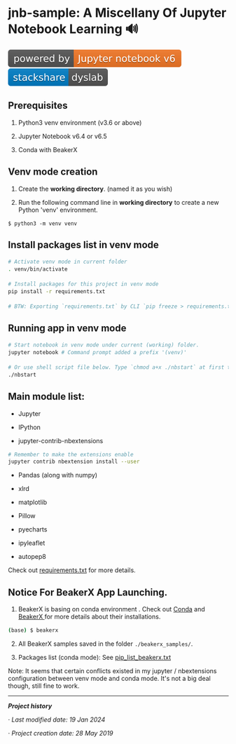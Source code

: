 # jnb-sample: A Miscellany Of Jupyter Notebook Learning 🔊 

[![Powered by Jupyter notebook v6.5](./imgs/powered-by-notebook-v6.svg)](https://jupyter.org/) &nbsp;&nbsp;[![My Stackshare](./imgs/stackshare-dyslab.svg)](https://stackshare.io/dyslab)

## Prerequisites

1. Python3 venv environment (v3.6 or above)

2. Jupyter Notebook v6.4 or v6.5

3. Conda with BeakerX

## Venv mode creation

1. Create the **working directory**. (named it as you wish)

2. Run the following command line in **working directory** to create a new Python 'venv' environment. 

```
$ python3 -m venv venv
```

## Install packages list in venv mode

```bash
# Activate venv mode in current folder
. venv/bin/activate

# Install packages for this project in venv mode
pip install -r requirements.txt

# BTW: Exporting `requirements.txt` by CLI `pip freeze > requirements.txt`
```

## Running app in venv mode

```bash
# Start notebook in venv mode under current (working) folder.
jupyter notebook # Command prompt added a prefix '(venv)'

# Or use shell script file below. Type `chmod a+x ./nbstart` at first to make the file executable
./nbstart
```

## Main module list:

- Jupyter

- IPython

- jupyter-contrib-nbextensions

```bash
# Remember to make the extensions enable
jupyter contrib nbextension install --user
```

- Pandas (along with numpy)

- xlrd

- matplotlib

- Pillow

- pyecharts

- ipyleaflet

- autopep8

Check out [requirements.txt](requirements.txt) for more details.

## Notice For BeakerX App Launching.

1. BeakerX is basing on conda environment . Check out [Conda](https://www.anaconda.com/distribution/) and [BeakerX ](http://beakerx.com/documentation) for more details about their installations.

```bash
(base) $ beakerx
```

2. All BeakerX samples saved in the folder `./beakerx_samples/`.

3. Packages list (conda mode): See [pip_list_beakerx.txt](pip_list_beakerx.txt)

Note: It seems that certain conflicts existed in my jupyter / nbextensions configuration between venv mode and conda mode. It's not a big deal though, still fine to work.

---

__*Project history*__

*· Last modified date: 19 Jan 2024*

*· Project creation date: 28 May 2019*

